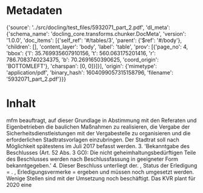 # Metadaten
{'source': '../src/docling/test_files/5932071_part_2.pdf', 'dl_meta': {'schema_name': 'docling_core.transforms.chunker.DocMeta', 'version': '1.0.0', 'doc_items': [{'self_ref': '#/tables/3', 'parent': {'$ref': '#/body'}, 'children': [], 'content_layer': 'body', 'label': 'table', 'prov': [{'page_no': 4, 'bbox': {'l': 35.769935607910156, 't': 560.063175201416, 'r': 786.7083740234375, 'b': 70.2691650390625, 'coord_origin': 'BOTTOMLEFT'}, 'charspan': [0, 0]}]}], 'origin': {'mimetype': 'application/pdf', 'binary_hash': 1604099057315158796, 'filename': '5932071_part_2.pdf'}}}

# Inhalt
mfm beauftragt, auf dieser Grundlage in Abstimmung mit den Referaten und Eigenbetrieben die baulichen Maßnahmen zu realisieren, die Vergabe der Sicherheitsdienstleistungen mit der Vergabestelle zu organisieren und die erforderlichen Stadtratsvorlagen einzubringen. Der Stadtrat soll nach Möglichkeit spätestens im Juli 2017 befasst werden. 3. 'Bekanntgabe des Beschlusses (Art. 52 Abs. 3 GO): Die nicht geheimhaltungsbedürftigen Teile des Beschlusses werden nach Beschlussfassung in geeigneter Form bekanntgegeben.' 4. Dieser Beschluss unterliegt der. , Status der Erledigung = . , Erledigungsvermerke = ergeben und müssen noch umgesetzt werden. Wenige Stellen sind mit der Umsetzung noch beschäftigt. Das KVR plant für 2020 eine